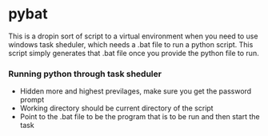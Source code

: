 # pybat

This is a dropin sort of script to a virtual environment when you need to use windows task sheduler,
which needs a .bat file to run a python script. This script simply generates that .bat file 
once you provide the python file to run.


### Running python through task sheduler

- Hidden more and highest previlages, make sure you get the password prompt
- Working directory should be current directory of the script
- Point to the .bat file to be the program that is to be run and then start the task

